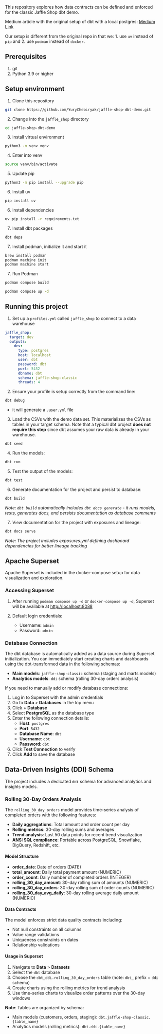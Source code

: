 This repository explores how data contracts can be defined and enforced for the classic Jaffle Shop dbt demo.

Medium article with the original setup of dbt with a local postgres:
[Medium Link](https://medium.com/@snhou/running-the-jaffle-shop-dbt-project-in-seconds-47bf72363744)

Our setup is different from the original repo in that we: 1. use `uv` instead of `pip` and 2. use `podman` instead of `docker`.

## Prerequisites
1. git
2. Python 3.9 or higher


## Setup environment

1. Clone this repository
```bash
git clone https://github.com/YuryChebiryak/jaffle-shop-dbt-demo.git
```
2. Change into the `jaffle_shop` directory
```bash
cd jaffle-shop-dbt-demo
``` 

3. Install virtual environment
``` bash
python3 -m venv venv
```

4. Enter into venv
```bash
source venv/bin/activate
```

5. Update pip
```bash
python3 -m pip install --upgrade pip
```

6. Install uv
```bash
pip install uv
```

6. Install dependencies
```bash
uv pip install -r requirements.txt
```

7. Install dbt packages
```bash
dbt deps
```

7. Install podman, initialize it and start it

```bash
brew install podman
podman machine init
podman machine start
```

7. Run Podman
```bash
podman compose build
```
```bash
podman compose up -d
```

## Running this project

1. Set up a `profiles.yml` called `jaffle_shop` to connect to a data warehouse

```yaml
jaffle_shop:
  target: dev
  outputs:
    dev:
      type: postgres
      host: localhost
      user: dbt
      password: dbt
      port: 5432
      dbname: dbt
      schema: jaffle-shop-classic
      threads: 4
```

2. Ensure your profile is setup correctly from the command line:
```bash
dbt debug
```
* it will generate a `.user.yml` file
 
3. Load the CSVs with the demo data set. This materializes the CSVs as tables in your target schema. Note that a typical dbt project **does not require this step** since dbt assumes your raw data is already in your warehouse.
```bash
dbt seed
```

4. Run the models:
```bash
dbt run
```


5. Test the output of the models:
```bash
dbt test
```

6. Generate documentation for the project and persist to database:
```bash
dbt build
```
*Note: `dbt build` automatically includes `dbt docs generate` - it runs models, tests, generates docs, and persists documentation as database comments*

7. View documentation for the project with exposures and lineage:
```bash
dbt docs serve
```
*Note: The project includes exposures.yml defining dashboard dependencies for better lineage tracking*


## Apache Superset

Apache Superset is included in the docker-compose setup for data visualization and exploration.

### Accessing Superset

1. After running `podman compose up -d` or `docker-compose up -d`, Superset will be available at [http://localhost:8088](http://localhost:8088)

2. Default login credentials:
   - Username: `admin`
   - Password: `admin`

### Database Connection

The dbt database is automatically added as a data source during Superset initialization. You can immediately start creating charts and dashboards using the dbt-transformed data in the following schemas:

- **Main models**: `jaffle-shop-classic` schema (staging and marts models)
- **Analytics models**: `ddi` schema (rolling 30-day orders analysis)

If you need to manually add or modify database connections:
1. Log in to Superset with the admin credentials
2. Go to **Data** > **Databases** in the top menu
3. Click **+ Database**
4. Select **PostgreSQL** as the database type
5. Enter the following connection details:
   - **Host**: `postgres`
   - **Port**: `5432`
   - **Database Name**: `dbt`
   - **Username**: `dbt`
   - **Password**: `dbt`
6. Click **Test Connection** to verify
7. Click **Add** to save the database

## Data-Driven Insights (DDI) Schema

The project includes a dedicated `ddi` schema for advanced analytics and insights models.

### Rolling 30-Day Orders Analysis

The `rolling_30_day_orders` model provides time-series analysis of completed orders with the following features:

- **Daily aggregations**: Total amount and order count per day
- **Rolling metrics**: 30-day rolling sums and averages
- **Trend analysis**: Last 50 data points for recent trend visualization
- **ANSI SQL compliance**: Portable across PostgreSQL, Snowflake, BigQuery, Redshift, etc.

#### Model Structure
- **order_date**: Date of orders (DATE)
- **total_amount**: Daily total payment amount (NUMERIC)
- **order_count**: Daily number of completed orders (INTEGER)
- **rolling_30_day_amount**: 30-day rolling sum of amounts (NUMERIC)
- **rolling_30_day_orders**: 30-day rolling sum of order counts (NUMERIC)
- **rolling_30_day_avg_daily**: 30-day rolling average daily amount (NUMERIC)

#### Data Contracts
The model enforces strict data quality contracts including:
- Not null constraints on all columns
- Value range validations
- Uniqueness constraints on dates
- Relationship validations

#### Usage in Superset
1. Navigate to **Data** > **Datasets**
2. Select the `dbt` database
3. Choose the `dbt_ddi.rolling_30_day_orders` table (note: `dbt_` prefix + `ddi` schema)
4. Create charts using the rolling metrics for trend analysis
5. Use time-series charts to visualize order patterns over the 30-day windows

**Note**: Tables are organized by schema:
- Main models (customers, orders, staging): `dbt.jaffle-shop-classic.{table_name}`
- Analytics models (rolling metrics): `dbt.ddi.{table_name}`
